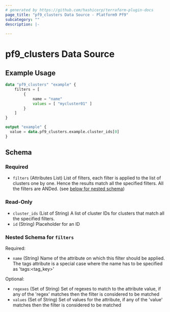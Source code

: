 ```yaml
---
# generated by https://github.com/hashicorp/terraform-plugin-docs
page_title: "pf9_clusters Data Source - Platform9 Pf9"
subcategory: ""
description: |-
  
---
```


# pf9_clusters Data Source

  

## Example Usage

```terraform
data "pf9_clusters" "example" {
    filters = [
        {
            name = "name"
            values = [ "mycluster01" ]
        }
    ]
}

output "example" {
  value = data.pf9_clusters.example.cluster_ids[0]
}
```

<!-- schema generated by tfplugindocs -->
## Schema

### Required

- `filters` (Attributes List) List of filters, each filter is applied to the list of clusters one by one. Hence the results match all the specified filters. All the filters are ANDed. (see [below for nested schema](#nestedatt--filters))

### Read-Only

- `cluster_ids` (List of String) A list of cluster IDs for clusters that match all the specified filters.
- `id` (String) Placeholder for an ID

<a id="nestedatt--filters"></a>
### Nested Schema for `filters`

Required:

- `name` (String) Name of the attribute on which this filter should be applied. The tags attribute is a special case where the name has to be specified as 'tags:<tag_key>'

Optional:

- `regexes` (Set of String) Set of regexes to match to the attribute value, if any of the 'regex' matches then the filter is considered to be matched
- `values` (Set of String) Set of values for the attribute, if any of the 'value' matches then the filter is considered to be matched
